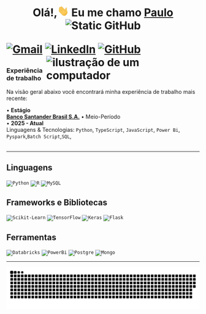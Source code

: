 <h1 align="center">Olá!,<img src="https://raw.githubusercontent.com/ABSphreak/ABSphreak/master/gifs/Hi.gif" width="30px" /> Eu me chamo <a href="https://github.com/PhOlivs/">Paulo<a> 

<img src="https://img.shields.io/static/v1?label=Overview&message=PhOlivs&color=f8efd4&style=for-the-badge&logo=GitHub" alt="Static GitHub">

<p align="left">
  <a href="#" title="Gmail">
  <img src="https://img.shields.io/badge/-Gmail-FF0000?style=flat-square&labelColor=FF0000&logo=gmail&logoColor=white&link=paulohenrique58432@gmail.com" alt="Gmail"/></a>
  <a href="#" title="LinkedIn">
  <img src="https://img.shields.io/badge/-Linkedin-0e76a8?style=flat-square&logo=Linkedin&logoColor=white&link=www.linkedin.com/in/paulo-henrique-6720762b2" alt="LinkedIn"/></a>
  <a href="#" title="GitHub">
  <img src="https://img.shields.io/badge/GitHub-100000?style=for-the-badge&logo=github&logoColor=white&link=https://github.com/PhOlivs" alt="GitHub"/></a>

  <img src="https://raw.githubusercontent.com/MicaelliMedeiros/micaellimedeiros/master/image/computer-illustration.png" alt="ilustração de um computador" min-width="400px" max-width="400px" width="400px" align="right">

### Experiência de trabalho
Na visão geral abaixo você encontrará minha experiência de trabalho mais recente:

• **Estágio** \
[**Banco Santander Brasil S.A.**](https://www.santander.com.br/) • Meio-Período \
• **2025 - Atual** \
Linguagens & Tecnologias: `Python`, `TypeScript`, `JavaScript`, `Power Bi`, `Pyspark`,`Batch Script`,`SQL`,\
<br/>

---
## Linguagens

<code><img height="32" src="https://www.python.org/static/img/python-logo.png" alt="Python"/></code>
<code><img height="32" src="https://www.r-project.org/Rlogo.png" alt="R"/></code>
<code><img height="32" src="https://www.mysql.com/common/logos/logo-mysql-170x115.png" alt="MySQL"/></code>

## Frameworks e Bibliotecas
<code><img height="32" src="https://scikit-learn.org/stable/_static/scikit-learn-logo-small.png" alt="Scikit-Learn"/></code>
<code><img height="32" src="https://www.gstatic.com/devrel-devsite/prod/v542d3325b8c925a6e7dd14f19a8348c865acec191636e2a431745f59e1ae1e12/tensorflow/images/lockup.svg" alt="TensorFlow"/></code>
<code><img height="32" src="https://keras.io/img/logo.png" alt="Keras"/></code>
<code><img height="32" src="https://flask.palletsprojects.com/en/stable/_images/flask-name.svg" alt="Flask"/></code>

## Ferramentas
<code><img height="32" src="https://az-icons.com/export/icons/d180faa9ddc77cb9e841ff02998e5e21.svg" alt="Databricks"/></code>
<code><img height="32" src="https://img.icons8.com/color/48/power-bi-2021.png" alt="PowerBi"/></code>
<code><img height="32" src="https://www.postgresql.org/media/img/about/press/elephant.png" alt="Postgre"/></code>
<code><img height="32" src="https://webimages.mongodb.com/_com_assets/cms/kuyjf3vea2hg34taa-horizontal_default_slate_blue.svg?auto=format%252Ccompress" alt="Mongo"/></code>

---

<p >
    <picture align="center">
      <source media="(prefers-color-scheme: dark)" srcset="https://raw.githubusercontent.com/ashu-guo/ashu-guo/master/assets/github-contribution-grid-snake.svg">
      <source media="(prefers-color-scheme: light)" srcset="https://raw.githubusercontent.com/ashu-guo/ashu-guo/master/assets/github-contribution-grid-snake.svg">
      <img alt="github contribution grid snake animation" src="https://raw.githubusercontent.com/ashu-guo/ashu-guo/master/assets/github-contribution-grid-snake.svg">
    </picture>
</p>
